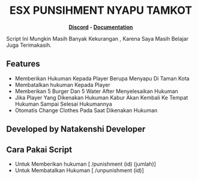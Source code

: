 <h1 align='center'>ESX PUNSIHMENT NYAPU TAMKOT</a></h1><p align='center'><b><a href='https://discord.gg/gn5a6z97Tc'>Discord</a> - <a href=''>Documentation</a></b></h5>

Script Ini Mungkin Masih Banyak Kekurangan , Karena Saya Masih Belajar Juga Terimakasih.

## Features
 - Memberikan Hukuman Kepada Player Berupa Menyapu Di Taman Kota
 - Membatalkan hukuman Kepada Player
 - Memberikan 5 Burger Dan 5 Water After Menyelesaikan Hukuman
 - Jika Player Yang Dikenakan Hukuman Kabur Akan Kembali Ke Tempat Hukuman Sampai Selesai Hukumannya
 - Otomatis Change Clothes Pada Saat Dikenakan Hukuman

## Developed by Natakenshi Developer

## Cara Pakai Script
- Untuk Memberikan hukuman [ /punishment (id) (jumlah)]
- Untuk Membatalkan Hukuman [ /unpunishment (id)]

